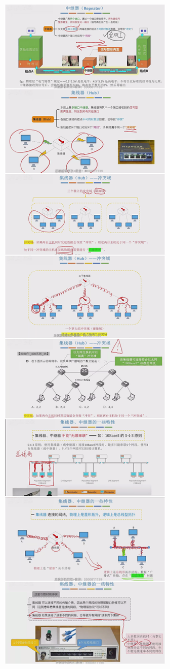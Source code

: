![](images/{B8C548AA-A078-423E-8D03-7974EB647AE3}.png)![](images/{463711BF-1D4F-4CC4-8FF6-0DF0EA6042D1}.png)![](images/{86DEA87F-E425-4705-8E7A-3B00482B8B5C}.png)![](images/{E14FF091-0E9A-47BC-82DA-3C91E2CD2FA6}.png)![](images/{D0335995-2C7A-4C11-820B-A6D573F98866}.png)![](images/{16F000C6-8D1B-43FC-913C-5BB26446F583}.png)![](images/{4B227EEC-1334-42A9-85C8-9559FB608E61}.png)![](images/{9DB67412-D797-493F-8A7E-A10556FA39C6}.png)